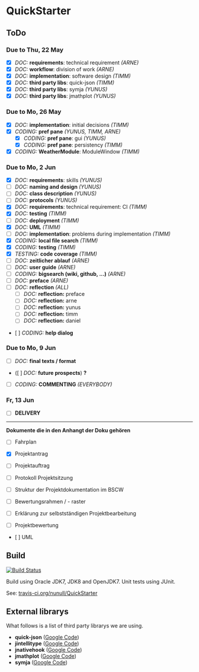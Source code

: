 QuickStarter
============

ToDo
----

### Due to Thu, 22 May

* [x] *DOC:* **requirements**: technical requirement *(ARNE)*
* [x] *DOC:* **workflow**: division of work *(ARNE)*
* [x] *DOC:* **implementation**: software design *(TIMM)*
* [x] *DOC:* **third party libs**: quick-json *(TIMM)*
* [x] *DOC:* **third party libs**: symja *(YUNUS)*
* [x] *DOC:* **third party libs**: jmathplot *(YUNUS)*

### Due to Mo, 26 May

* [x] *DOC:* **implementation**: initial decisions *(TIMM)*
* [x] *CODING:* **pref pane** *(YUNUS, TIMM, ARNE)*
  * [x] *CODING:* **pref pane**: gui *(YUNUS)*
  * [x] *CODING:* **pref pane**: persistency *(TIMM)*
* [x] *CODING:* **WeatherModule**: ModuleWindow *(TIMM)*

### Due to Mo, 2 Jun

* [x] *DOC:* **requirements**: skills *(YUNUS)*
* [ ] *DOC:* **naming and design** *(YUNUS)*
* [ ] *DOC:* **class description** *(YUNUS)*
* [ ] *DOC:* **protocols** *(YUNUS)*
* [x] *DOC:* **requirements**: technical requirement: CI *(TIMM)*
* [x] *DOC:* **testing** *(TIMM)*
* [ ] *DOC:* **deployment** *(TIMM)*
* [x] *DOC:* **UML** *(TIMM)*
* [ ] *DOC:* **implementation**: problems during implementation *(TIMM)*
* [x] *CODING:* **local file search** *(TIMM)*
* [x] *CODING:* **testing** *(TIMM)*
* [x] *TESTING:* **code coverage** *(TIMM)*
* [ ] *DOC:* **zeitlicher ablauf** *(ARNE)*
* [ ] *DOC:* **user guide** *(ARNE)*
* [ ] *CODING:* **bigsearch (wiki, github, ...)** *(ARNE)*
* [ ] *DOC:* **preface** *(ARNE)*
* [ ] *DOC:* **reflection** *(ALL)*
  * [ ] *DOC:* **reflection:** preface
  * [ ] *DOC:* **reflection:** arne
  * [ ] *DOC:* **reflection:** yunus
  * [ ] *DOC:* **reflection:** timm
  * [ ] *DOC:* **reflection:** daniel
* [ ] *CODING:* **help dialog**

### Due to Mo, 9 Jun

* [ ] *DOC:* **final texts / format**
* ([ ] *DOC:* **future prospects**) **?**
* [ ] *CODING:* **COMMENTING** *(EVERYBODY)*

### Fr, 13 Jun

* [ ] **DELIVERY**

-----
**Dokumente die in den Anhangt der Doku gehören**

* [ ] Fahrplan

* [x] Projektantrag

* [ ] Projektauftrag

* [ ] Protokoll Projektsitzung

* [ ] Struktur der Projektdokumentation im BSCW

* [ ] Bewertungsrahmen / - raster

* [ ] Erklärung zur selbstständigen Projektbearbeitung

* [ ] Projektbewertung
* [ ] UML


Build
-----

[![Build Status](https://travis-ci.org/nunull/QuickStarter.svg?branch=master)](https://travis-ci.org/nunull/QuickStarter)

Build using Oracle JDK7, JDK8 and OpenJDK7. Unit tests using JUnit.

See: [travis-ci.org/nunull/QuickStarter](https://travis-ci.org/nunull/QuickStarter)

External librarys
-----------------

What follows is a list of third party librarys we are using.

* **quick-json** ([Google Code](https://code.google.com/p/quick-json/))
* **jintellitype** ([Google Code](https://code.google.com/p/jintellitype/))
* **jnativehook** ([Google Code](https://code.google.com/p/jnativehook/))
* **jmathplot** ([Google Code](https://code.google.com/p/jmathplot/))
* **symja** ([Google Code](https://code.google.com/p/symja/))
